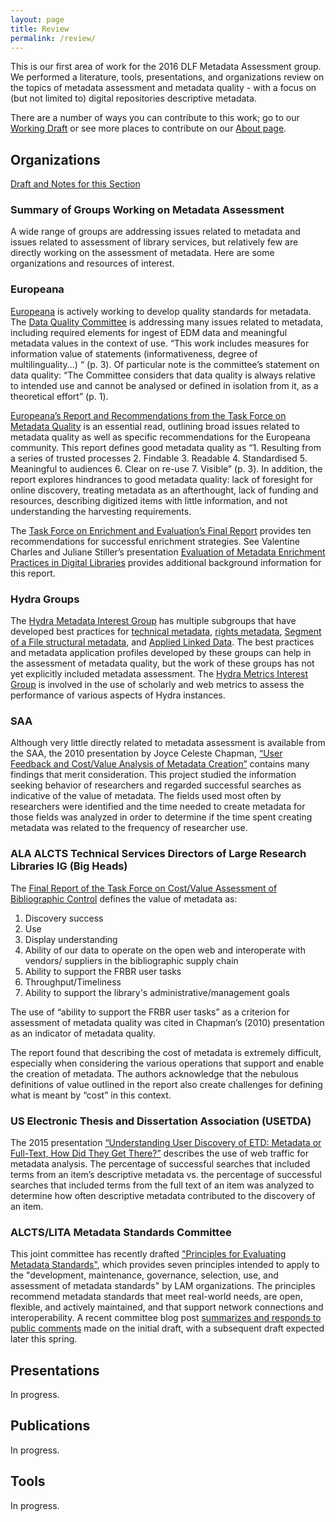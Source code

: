 ```yaml
---
layout: page
title: Review
permalink: /review/
---
```


This is our first area of work for the 2016 DLF Metadata Assessment group. We performed a literature, tools, presentations, and organizations review on the topics of metadata assessment and metadata quality - with a focus on (but not limited to) digital repositories descriptive metadata.

There are a number of ways you can contribute to this work; go to our [Working Draft](https://docs.google.com/document/d/1rk6TThrSqpLNk-L0JgR3lk5b_M3M8n5xM2xggKHYVUw/edit?usp=sharing) or see more places to contribute on our [About page](/about/).

<h2>Organizations</h2>

[Draft and Notes for this Section](https://docs.google.com/document/d/1rk6TThrSqpLNk-L0JgR3lk5b_M3M8n5xM2xggKHYVUw/edit#heading=h.ur4v6u3nkorp)

<h3>Summary of Groups Working on Metadata Assessment</h3>

A wide range of groups are addressing issues related to metadata and issues related to assessment of library services, but relatively few are directly working on the assessment of metadata. Here are some organizations and resources of interest.

<h3>Europeana</h3>

[Europeana](http://pro.europeana.eu/) is actively working to develop quality standards for metadata. The [Data Quality Committee](http://pro.europeana.eu/page/data-quality-committee) is addressing many issues related to metadata, including required elements for ingest of EDM data and meaningful metadata values in the context of use. “This work includes measures for information value of statements (informativeness, degree of multilinguality...) “ (p. 3). Of particular note is the committee’s statement on data quality: “The Committee considers that data quality is always relative to intended use and cannot be analysed or defined in isolation from it, as a theoretical effort” (p. 1).

[Europeana’s Report and Recommendations from the Task Force on Metadata Quality](http://pro.europeana.eu/files/Europeana_Professional/Publications/Metadata%20Quality%20Report.pdf) is an essential read, outlining broad issues related to metadata quality as well as specific recommendations for the Europeana community. This report defines good metadata quality as “1. Resulting from a series of trusted processes 2. Findable 3. Readable 4. Standardised 5. Meaningful to audiences 6. Clear on re-use 7. Visible” (p. 3). In addition, the report explores hindrances to good metadata quality: lack of foresight for online discovery, treating metadata as an afterthought, lack of funding and resources, describing digitized items with little information, and not understanding the harvesting requirements.

The [Task Force on Enrichment and Evaluation’s Final Report](http://pro.europeana.eu/files/Europeana_Professional/EuropeanaTech/EuropeanaTech_taskforces/Enrichment_Evaluation/FinalReport_EnrichmentEvaluation_102015.pdf) provides ten recommendations for successful enrichment strategies. See Valentine Charles and Juliane Stiller’s presentation [Evaluation of Metadata Enrichment Practices in Digital Libraries](https://www.youtube.com/watch?v=U90Ajgjk6ic) provides additional background information for this report.

<h3>Hydra Groups</h3>

The [Hydra Metadata Interest Group](https://wiki.duraspace.org/display/hydra/Hydra+Metadata+Interest+Group) has multiple subgroups that have developed best practices for [technical metadata](https://wiki.duraspace.org/display/hydra/Technical+Metadata+Application+Profile), [rights metadata](https://wiki.duraspace.org/display/hydra/Rights+Metadata+Recommendation), [Segment of a File structural metadata](https://wiki.duraspace.org/display/hydra/Rights+Metadata+Recommendation), and [Applied Linked Data](https://wiki.duraspace.org/display/hydra/Applied+Linked+Data+Working+Group). The best practices and metadata application profiles developed by these groups can help in the assessment of metadata quality, but the work of these groups has not yet explicitly included metadata assessment.  The [Hydra Metrics Interest Group](https://wiki.duraspace.org/display/hydra/Hydra+Metrics+Interest+Group) is involved in the use of scholarly and web metrics to assess the performance of various aspects of Hydra instances.

<h3>SAA</h3>

Although very little directly related to metadata assessment is available from the SAA, the 2010 presentation by Joyce Celeste Chapman, [“User Feedback and Cost/Value Analysis of Metadata Creation”](http://www2.archivists.org/sites/all/files/saa_description_presentation_2010_chapman.pdf) contains many findings that merit consideration. This project studied the information seeking behavior of researchers and regarded successful searches as indicative of the value of metadata. The fields used most often by researchers were identified and the time needed to create metadata for those fields was analyzed in order to determine if the time spent creating metadata was related to the frequency of researcher use.

<h3>ALA ALCTS Technical Services Directors of Large Research Libraries IG (Big Heads)</h3>

The [Final Report of the Task Force on Cost/Value Assessment of Bibliographic Control](http://connect.ala.org/files/7981/costvaluetaskforcereport2010_06_18_pdf_77542.pdf) defines the value of metadata as:

1. Discovery success
2. Use
3. Display understanding
4. Ability of our data to operate on the open web and interoperate with vendors/ suppliers in the bibliographic supply chain
5. Ability to support the FRBR user tasks
6. Throughput/Timeliness
7. Ability to support the library's administrative/management goals

The use of “ability to support the FRBR user tasks” as a criterion for assessment of metadata quality was cited in Chapman’s (2010) presentation as an indicator of metadata quality.

The report found that describing the cost of metadata is extremely difficult, especially when considering the various operations that support and enable the creation of metadata. The authors acknowledge that the nebulous definitions of value outlined in the report also create challenges for defining what is meant by “cost” in this context.

<h3>US Electronic Thesis and Dissertation Association (USETDA)</h3>

The 2015 presentation [“Understanding User Discovery of ETD: Metadata or Full-Text, How Did They Get There?”](http://digital.library.unt.edu/ark:/67531/metadc725793/) describes the use of web traffic for metadata analysis. The percentage of successful searches that included terms from an item’s descriptive metadata vs. the percentage of successful searches that included terms from the full text of an item was analyzed to determine how often descriptive metadata contributed to the discovery of an item.

<h3>ALCTS/LITA Metadata Standards Committee</h3>

This joint committee has recently drafted ["Principles for Evaluating Metadata Standards"](http://metaware.buzz/2015/10/27/draft-principles-for-evaluating-metadata-standards/), which provides seven principles intended to apply to the "development, maintenance, governance, selection, use, and assessment of metadata standards" by LAM organizations. The principles recommend metadata standards that meet real-world needs, are open, flexible, and actively maintained, and that support network connections and interoperability. A recent committee blog post [summarizes and responds to public comments](http://metaware.buzz/2016/04/18/summary-of-comments-received-on-msc-principles-for-evaluating-metadata-standards/) made on the initial draft, with a subsequent draft expected later this spring.

<h2>Presentations</h2>

In progress.

<h2>Publications</h2>

In progress.

<h2>Tools</h2>

In progress.
